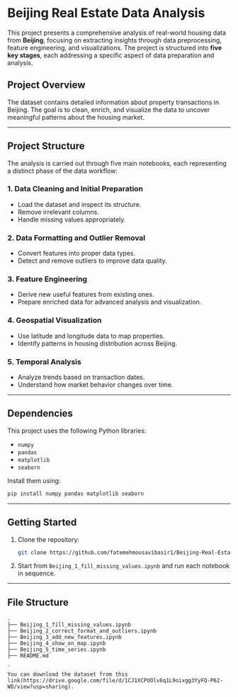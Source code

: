 
#  Beijing Real Estate Data Analysis

This project presents a comprehensive analysis of real-world housing data from **Beijing**, focusing on extracting insights through data preprocessing, feature engineering, and visualizations. The project is structured into **five key stages**, each addressing a specific aspect of data preparation and analysis.

##  Project Overview

The dataset contains detailed information about property transactions in Beijing. The goal is to clean, enrich, and visualize the data to uncover meaningful patterns about the housing market.

---

##  Project Structure

The analysis is carried out through five main notebooks, each representing a distinct phase of the data workflow:

### 1. **Data Cleaning and Initial Preparation**
- Load the dataset and inspect its structure.
- Remove irrelevant columns.
- Handle missing values appropriately.

### 2. **Data Formatting and Outlier Removal**
- Convert features into proper data types.
- Detect and remove outliers to improve data quality.

### 3. **Feature Engineering**
- Derive new useful features from existing ones.
- Prepare enriched data for advanced analysis and visualization.

### 4. **Geospatial Visualization**
- Use latitude and longitude data to map properties.
- Identify patterns in housing distribution across Beijing.

### 5. **Temporal Analysis**
- Analyze trends based on transaction dates.
- Understand how market behavior changes over time.

---

##  Dependencies

This project uses the following Python libraries:

- `numpy`
- `pandas`
- `matplotlib`
- `seaborn`

Install them using:

```bash
pip install numpy pandas matplotlib seaborn
```

---

##  Getting Started

1. Clone the repository:
   ```bash
   git clone https://github.com/fatemehmousavibasir1/Beijing-Real-Estate-Analysis.git
   ```

2. Start from `Beijing_1_fill_missing_values.ipynb` and run each notebook in sequence.
---

##  File Structure

```
.
├── Beijing_1_fill_missing_values.ipynb
├── Beijing_2_correct_format_and_outliers.ipynb
├── Beijing_3_add_new_features.ipynb
├── Beijing_4_show_on_map.ipynb
├── Beijing_5_time_series.ipynb
├── README.md

`
You can download the dataset from this link(https://drive.google.com/file/d/1CJ1XCPUOlv6q1L9oixgg3YyFQ-P62-WD/view?usp=sharing).

